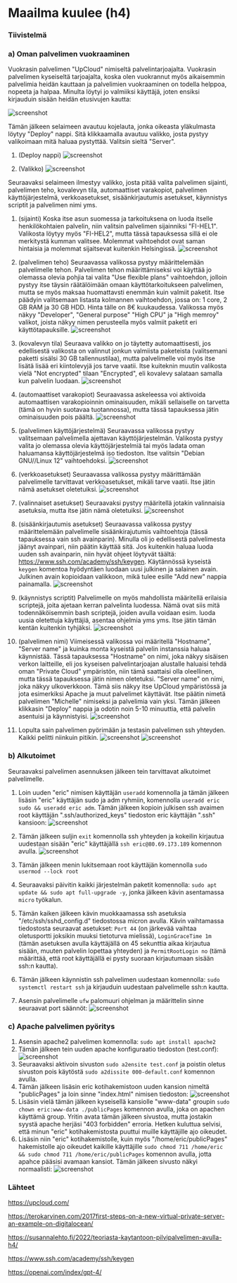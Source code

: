 # Maailma kuulee (h4)

### Tiivistelmä


### a) Oman palvelimen vuokraaminen
Vuokrasin palvelimen "UpCloud" nimiseltä palvelintarjoajalta. Vuokrasin palvelimen kyseiseltä tarjoajalta, koska olen vuokrannut myös aikaisemmin palvelimia heidän kauttaan ja palvelimien vuokraaminen on todella helppoa, nopeeta ja halpaa. Minulta löytyi jo valmiiksi käyttäjä, joten ensiksi kirjauduin sisään heidän etusivujen kautta:

<img src="./screenshots/h5/1.png" alt="screenshot">

Tämän jälkeen selaimeen avautuu kojelauta, jonka oikeasta yläkulmasta löytyy "Deploy" nappi. Sitä klikkaamalla avautuu valikko, josta pystyy valikoimaan mitä haluaa pystyttää. Valitsin sieltä "Server".

1. (Deploy nappi)
    <img src="./screenshots/h5/2.png" alt="screenshot">
    
2. (Valikko)
    <img src="./screenshots/h5/3.png" alt="screenshot">

Seuraavaksi selaimeen ilmestyy valikko, josta pitää valita palvelimen sijainti, palvelimen teho, kovalevyn tila, automaattiset varakopiot, palvelimen käyttöjärjestelmä, verkkoasetukset, sisäänkirjautumis asetukset, käynnistys scriptit ja palvelimen nimi yms.

1. (sijainti) Koska itse asun suomessa ja tarkoituksena on luoda itselle henkilökohtaien palvelin, niin valitsin palvelimen sijainniksi "FI-HEL1". Valikosta löytyy myös "FI-HEL2", mutta tässä tapauksessa sillä ei ole merkitystä kumman valitsee. Molemmat vaihtoehdot ovat saman hintaisia ja molemmat sijaitsevat kuitenkin Helsingissä.
    <img src="./screenshots/h5/4.png" alt="screenshot">

2. (palvelimen teho) Seuraavassa valikossa pystyy määrittelemään palvelimelle tehon. Palvelimen tehon määrittämiseksi voi käyttää jo olemassa olevia pohjia tai valita "Use flexible plans" vaihtoehdon, jolloin pystyy itse täysin räätälöimään omaan käyttötarkoitukseen palvelimen, mutta se myös maksaa huomattavsti enemmän kuin valmiit paketit. Itse päädyin valitsemaan listasta kolmannen vaihtoehdon, jossa on: 1 core, 2 GB RAM ja 30 GB HDD. Hinta tälle on 8€ kuukaudessa. Valikossa myös näkyy "Developer", "General purpose" "High CPU" ja "High memroy" valikot, joista näkyy nimen perusteella myös valmiit paketit eri käyttötapauksille.
    <img src="./screenshots/h5/5.png" alt="screenshot">

3. (kovalevyn tila) Seuraava valikko on jo täytetty automaattisesti, jos edellisestä valikosta on valinnut jonkun valmiista paketeista (valitsemani paketti sisälsi 30 GB tallennustilaa), mutta palvelimelle voi myös itse lisätä lisää eri kiintolevyjä jos tarve vaatii. Itse kuiteknin muutin valikosta vielä "Not encrypted" tilaan "Encrypted", eli kovalevy salataan samalla kun palvelin luodaan. 
    <img src="./screenshots/h5/6.png" alt="screenshot">

4. (automaattiset varakopiot) Seuraavassa askeleessa voi aktivoida automaattisen varakopioinnin ominaisuuden, mikäli sellaiselle on tarvetta (tämä on hyvin suotavaa tuotannossa), mutta tässä tapauksessa jätin ominaisuuden pois päältä.
    <img src="./screenshots/h5/7.png" alt="screenshot">

5. (palvelimen käyttöjärjestelmä) Seuraavassa valikossa pystyy valitsemaan palvelimella ajettavan käyttöjärjestelmän. Valikosta pystyy valita jo olemassa olevia käyttöjärjestelmiä tai myös ladata oman haluamansa käyttöjärjestelmä iso tiedoston. Itse valitsin "Debian GNU//Linux 12" vaihtoehdoksi.
    <img src="./screenshots/h5/9.png" alt="screenshot"> 

6. (verkkoasetukset) Seuraavassa valikossa pystyy määrittämään palvelimelle tarvittavat verkkoasetukset, mikäli tarve vaatii. Itse jätin nämä asetukset oletetuiksi.
    <img src="./screenshots/h5/8.png" alt="screenshot">

7. (valinnaiset asetukset) Seuraavaksi pystyy määritellä jotakin valinnaisia asetuksia, mutta itse jätin nämä oletetuiksi.
    <img src="./screenshots/h5/10.png" alt="screenshot">

8. (sisäänkirjautumis asetukset) Seuraavassa valikossa pystyy määrittelemään palvelimelle sisäänkirajutumis vaihtoehtoja (tässä tapauksessa vain ssh avainparin). Minulla oli jo edellisestä palvelimesta jäänyt avainpari, niin päätin käyttää sitä. Jos kuitenkin haluaa luoda uuden ssh avainparin, niin hyvät ohjeet löytyvät täältä: https://www.ssh.com/academy/ssh/keygen. Käytännössä kyseistä `keygen` komentoa hyödyntäen luodaan uusi julkinen ja salainen avain. Julkinen avain kopioidaan valikkoon, mikä tulee esille "Add new" nappia painamalla.
    <img src="./screenshots/h5/11.png" alt="screenshot">

9. (käynnistys scriptit) Palvelimelle on myös mahdollista määritellä erilaisia scriptejä, joita ajetaan kerran palvelinta luodessa. Nämä ovat siis mitä todennäköisemmin bash scriptejä, joiden avulla voidaan esim. luoda uusia oletettuja käyttäjiä, asentaa ohjelmia yms yms. Itse jätin tämän kentän kuitenkin tyhjäksi.
    <img src="./screenshots/h5/12.png" alt="screenshot">

10. (palvelimen nimi) Viimeisessä valikossa voi määritellä "Hostname", "Server name" ja kuinka monta kyseistä palvelin instanssia haluaa käynnistää. Tässä tapauksessa "Hostname" on nimi, joka näkyy sisäisen verkon laitteille, eli jos kyseisen palvelintarjoajan alustalle haluaisi tehdä oman "Private Cloud" ympäristön, niin tämä saattaisi olla oleellinen, mutta tässä tapauksessa jätin nimen oletetuksi. "Server name" on nimi, joka näkyy ulkoverkkoon. Tämä siis näkyy itse UpCloud ympäristössä ja jota esimerkiksi Apache ja muut palvelimet käyttävät. Itse päätin nimetä palvelimen "Michelle" nimiseksi ja palvelimia vain yksi. Tämän jälkeen klikkasin "Deploy" nappia ja odotin noin 5-10 minuuttia, että palvelin asentuisi ja käynnistyisi.
    <img src="./screenshots/h5/13.png" alt="screenshot">

11. Lopulta sain palvelimen pyörimään ja testasin palvelimen ssh yhteyden. Kaikki pelitti niinkuin pitikin.
    <img src="./screenshots/h5/14.png" alt="screenshot">
    <img src="./screenshots/h5/15.png" alt="screenshot">

### b) Alkutoimet

Seuraavaksi palvelimen asennuksen jälkeen tein tarvittavat alkutoimet palvelimelle.

1. Loin uuden "eric" nimisen käyttäjän `useradd` komennolla ja tämän jälkeen lisäsin "eric" käyttäjän sudo ja adm ryhmiin, komennolla `useradd eric sudo && useradd eric adm`. Tämän jälkeen kopioin julkisen ssh avaimen root käyttäjän ".ssh/authorized_keys" tiedoston eric käyttäjän ".ssh" kansioon:
    <img src="./screenshots/h5/16.png" alt="screenshot">

2. Tämän jälkeen suljin `exit` komennolla ssh yhteyden ja kokeilin kirjautua uudestaan sisään "eric" käyttäjällä `ssh eric@80.69.173.189` komennon avulla. 
    <img src="./screenshots/h5/17.png" alt="screenshot">

3. Tämän jälkeen menin lukitsemaan root käyttäjän komennolla `sudo usermod --lock root`

4. Seuraavaksi päivitin kaikki järjestelmän paketit komennolla: `sudo apt update && sudo apt full-upgrade -y`, jonka jälkeen kävin asentamassa `micro` työkalun. 

5. Tämän kaiken jälkeen kävin muokkaamassa ssh asetuksia "/etc/ssh/sshd_config.d" tiedostossa micron avulla. Kävin vaihtamassa tiedostosta seuraavat asetukset: `Port 44` (on järkevää vaihtaa oletusportti joksikin muuksi tietoturva mielissä), `LoginGraceTime 1m` (tämän asetuksen avulla käyttäjällä on 45 sekunttia aikaa kirjautua sisään, muuten palvelin lopettaa yhteyden) ja `PermitRootLogin no` (tämä määrittää, että root käyttäjällä ei pysty suoraan kirjautumaan sisään ssh:n kautta).

6. Tämän jälkeen käynnistin ssh palvelimen uudestaan komennolla: `sudo systemctl restart ssh` ja kirjauduin uudestaan palvelimelle ssh:n kautta.

7. Asensin palvelimelle `ufw` palomuuri ohjelman ja määrittelin sinne seuraavat port säännöt: 
    <img src="./screenshots/h5/18.png" alt="screenshot">


### c) Apache palvelimen pyöritys

1. Asensin apache2 palvelimen komennolla: `sudo apt install apache2`
2. Tämän jälkeen tein uuden apache konfiguraatio tiedoston (test.conf):
    <img src="./screenshots/h5/19.png" alt="screenshot">
3. Seuraavaksi aktivoin sivuston `sudo a2ensite test.conf` ja poistin oletus sivuston pois käytöstä `sudo a2dissite 000-default.conf` komennon avulla.
4. Tämän jälkeen lisäsin eric kotihakemistoon uuden kansion nimeltä "publicPages" ja loin sinne "index.html" nimisen tiedoston: 
    <img src="./screenshots/h5/20.png" alt="screenshot">
5. Lisäsin vielä tämän jälkeen kyseisellä kansiolle "www-data" groupin `sudo chown eric:www-data ./publicPages` komennon avulla, joka on apachen käyttämä group. Yritin avata tämän jälkeen sivustoa, mutta jostakin syystä apache herjäsi "403 forbidden" erroria. Hetken kuluttua selvisi, että minun "eric" kotihakemistosta puuttui muille käyttäjille ajo oikeudet.
6. Lisäsin niin "eric" kotihakemistolle, kuin myös "/home/eric/publicPages" hakemistolle ajo oikeudet kaikille käyttäjille `sudo chmod 711 /home/eric && sudo chmod 711 /home/eric/publicPages` komennon avulla, jotta apahce pääsisi avamaan kansiot. Tämän jälkeen sivusto näkyi normaalisti:
    <img src="./screenshots/h5/22.png" alt="screenshot">

### Lähteet
https://upcloud.com/

https://terokarvinen.com/2017first-steps-on-a-new-virtual-private-server-an-example-on-digitalocean/

https://susannalehto.fi/2022/teoriasta-kaytantoon-pilvipalvelimen-avulla-h4/

https://www.ssh.com/academy/ssh/keygen

https://openai.com/index/gpt-4/